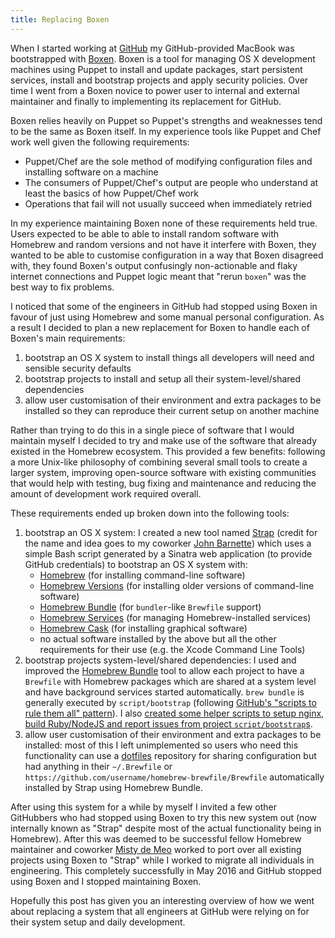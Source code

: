 ```yaml
---
title: Replacing Boxen
---
```

When I started working at [GitHub](https://github.com) my GitHub-provided MacBook was bootstrapped with [Boxen](https://github.com/boxen/boxen/). Boxen is a tool for managing OS X development machines using Puppet to install and update packages, start persistent services, install and bootstrap projects and apply security policies. Over time I went from a Boxen novice to power user to internal and external maintainer and finally to implementing its replacement for GitHub.

Boxen relies heavily on Puppet so Puppet's strengths and weaknesses tend to be the same as Boxen itself. In my experience tools like Puppet and Chef work well given the following requirements:

- Puppet/Chef are the sole method of modifying configuration files and installing software on a machine
- The consumers of Puppet/Chef's output are people who understand at least the basics of how Puppet/Chef work
- Operations that fail will not usually succeed when immediately retried

In my experience maintaining Boxen none of these requirements held true. Users expected to be able to able to install random software with Homebrew and random versions and not have it interfere with Boxen, they wanted to be able to customise configuration in a way that Boxen disagreed with, they found Boxen's output confusingly non-actionable and flaky internet connections and Puppet logic meant that "rerun `boxen`" was the best way to fix problems.

I noticed that some of the engineers in GitHub had stopped using Boxen in favour of just using Homebrew and some manual personal configuration. As a result I decided to plan a new replacement for Boxen to handle each of Boxen's main requirements:

1. bootstrap an OS X system to install things all developers will need and sensible security defaults
2. bootstrap projects to install and setup all their system-level/shared dependencies
3. allow user customisation of their environment and extra packages to be installed so they can reproduce their current setup on another machine

Rather than trying to do this in a single piece of software that I would maintain myself I decided to try and make use of the software that already existed in the Homebrew ecosystem. This provided a few benefits: following a more Unix-like philosophy of combining several small tools to create a larger system, improving open-source software with existing communities that would help with testing, bug fixing and maintenance and reducing the amount of development work required overall.

These requirements ended up broken down into the following tools:

1. bootstrap an OS X system: I created a new tool named [Strap](https://github.com/MikeMcQuaid/strap/) (credit for the name and idea goes to my coworker [John Barnette](https://github.com/jbarnette)) which uses a simple Bash script generated by a Sinatra web application (to provide GitHub credentials) to bootstrap an OS X system with:
    - [Homebrew](http://brew.sh) (for installing command-line software)
    - [Homebrew Versions](https://github.com/Homebrew/homebrew-versions) (for installing older versions of command-line software)
    - [Homebrew Bundle](https://github.com/Homebrew/homebrew-bundle) (for `bundler`-like `Brewfile` support)
    - [Homebrew Services](https://github.com/Homebrew/homebrew-services) (for managing Homebrew-installed services)
    - [Homebrew Cask](https://github.com/caskroom/homebrew-cask) (for installing graphical software)
    - no actual software installed by the above but all the other requirements for their use (e.g. the Xcode Command Line Tools)
2. bootstrap projects system-level/shared dependencies: I used and improved the  [Homebrew Bundle](https://github.com/Homebrew/homebrew-bundle) tool to allow each project to have a `Brewfile` with Homebrew packages which are shared at a system level and have background services started automatically. `brew bundle` is generally executed by `script/bootstrap` (following [GitHub's "scripts to rule them all" pattern](https://github.com/github/scripts-to-rule-them-all)). I also [created some helper scripts to setup nginx, build Ruby/NodeJS and report issues from project `script/bootstrap`s](https://github.com/github/homebrew-bootstrap).
3. allow user customisation of their environment and extra packages to be installed: most of this I left unimplemented so users who need this functionality can use a [dotfiles](https://github.com/MikeMcQuaid/dotfiles) repository for sharing configuration but had anything in their `~/.Brewfile` or `https://github.com/username/homebrew-brewfile/Brewfile` automatically installed by Strap using Homebrew Bundle.

After using this system for a while by myself I invited a few other GitHubbers who had stopped using Boxen to try this new system out (now internally known as "Strap" despite most of the actual functionality being in Homebrew). After this was deemed to be successful fellow Homebrew maintainer and coworker [Misty de Meo](https://github.com/mistydemeo) worked to port over all existing projects using Boxen to "Strap" while I worked to migrate all individuals in engineering. This completely successfully in May 2016 and GitHub stopped using Boxen and I stopped maintaining Boxen.

Hopefully this post has given you an interesting overview of how we went about replacing a system that all engineers at GitHub were relying on for their system setup and daily development.
